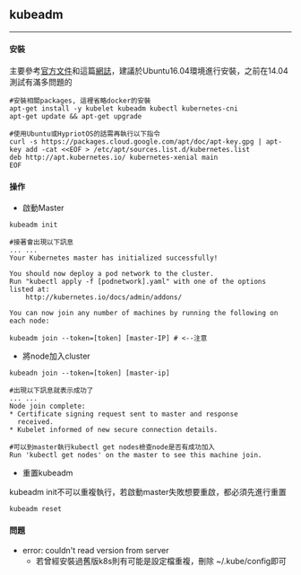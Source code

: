 ## kubeadm

---

#### 安裝

主要參考[官方文件](http://kubernetes.io/docs/getting-started-guides/kubeadm/)和這篇[網誌](http://www.evanlin.com/til-kubeadm/)，建議於Ubuntu16.04環境進行安裝，之前在14.04測試有滿多問題的
```
#安裝相關packages, 這裡省略docker的安裝 
apt-get install -y kubelet kubeadm kubectl kubernetes-cni
apt-get update && apt-get upgrade

#使用Ubuntu或HypriotOS的話需再執行以下指令
curl -s https://packages.cloud.google.com/apt/doc/apt-key.gpg | apt-key add -cat <<EOF > /etc/apt/sources.list.d/kubernetes.list
deb http://apt.kubernetes.io/ kubernetes-xenial main
EOF

```

#### 操作
- 啟動Master

```
kubeadm init

#接著會出現以下訊息
... ...
Your Kubernetes master has initialized successfully!

You should now deploy a pod network to the cluster.
Run "kubectl apply -f [podnetwork].yaml" with one of the options listed at:
    http://kubernetes.io/docs/admin/addons/

You can now join any number of machines by running the following on each node:

kubeadm join --token=[token] [master-IP] # <--注意

```

- 將node加入cluster

```
kubeadn join --token=[token] [master-ip]

#出現以下訊息就表示成功了
... ...
Node join complete:
* Certificate signing request sent to master and response
  received.
* Kubelet informed of new secure connection details.

#可以到master執行kubectl get nodes檢查node是否有成功加入
Run 'kubectl get nodes' on the master to see this machine join.
```

- 重置kubeadm

kubeadm init不可以重複執行，若啟動master失敗想要重啟，都必須先進行重置

```
kubeadm reset
```

#### 問題

- error: couldn't read version from server
  - 若曾經安裝過舊版k8s則有可能是設定檔重複，刪除 ~/.kube/config即可